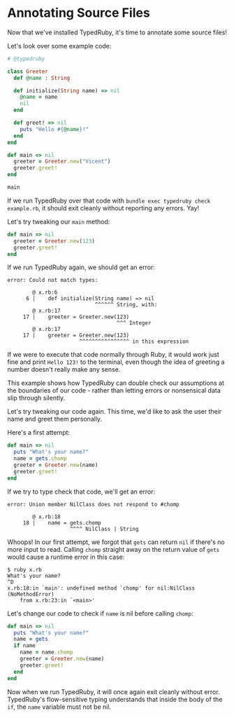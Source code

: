 # Annotating Source Files

Now that we've installed TypedRuby, it's time to annotate some source files!

Let's look over some example code:

```ruby
# @typedruby

class Greeter
  def @name : String

  def initialize(String name) => nil
    @name = name
    nil
  end

  def greet! => nil
    puts "Hello #{@name}!"
  end
end

def main => nil
  greeter = Greeter.new("Vicent")
  greeter.greet!
end

main
```

If we run TypedRuby over that code with `bundle exec typedruby check example.rb`, it should exit cleanly without reporting any errors. Yay!

Let's try tweaking our `main` method:

```ruby
def main => nil
  greeter = Greeter.new(123)
  greeter.greet!
end
```

If we run TypedRuby again, we should get an error:

```
error: Could not match types:

        @ x.rb:6
      6 |    def initialize(String name) => nil
                            ^^^^^^ String, with:
        @ x.rb:17
     17 |    greeter = Greeter.new(123)
                                   ^^^ Integer
        @ x.rb:17
     17 |    greeter = Greeter.new(123)
                       ^^^^^^^^^^^^^^^^ in this expression
```

If we were to execute that code normally through Ruby, it would work just fine and print `Hello 123!` to the terminal, even though the idea of greeting a number doesn't really make any sense.

This example shows how TypedRuby can double check our assumptions at the boundaries of our code - rather than letting errors or nonsensical data slip through silently.

Let's try tweaking our code again. This time, we'd like to ask the user their name and greet them personally.

Here's a first attempt:

```ruby
def main => nil
  puts "What's your name?"
  name = gets.chomp
  greeter = Greeter.new(name)
  greeter.greet!
end
```

If we try to type check that code, we'll get an error:

```
error: Union member NilClass does not respond to #chomp

        @ x.rb:18
     18 |    name = gets.chomp
                    ^^^^ NilClass | String
```

Whoops! In our first attempt, we forgot that `gets` can return `nil` if there's no more input to read. Calling `chomp` straight away on the return value of `gets` would cause a runtime error in this case:

```
$ ruby x.rb
What's your name?
^D
x.rb:18:in `main': undefined method `chomp' for nil:NilClass (NoMethodError)
    from x.rb:23:in `<main>'
```

Let's change our code to check if `name` is nil before calling `chomp`:

```ruby
def main => nil
  puts "What's your name?"
  name = gets
  if name
    name = name.chomp
    greeter = Greeter.new(name)
    greeter.greet!
  end
end
```

Now when we run TypedRuby, it will once again exit cleanly without error. TypedRuby's flow-sensitive typing understands that inside the body of the `if`, the `name` variable must not be nil.
